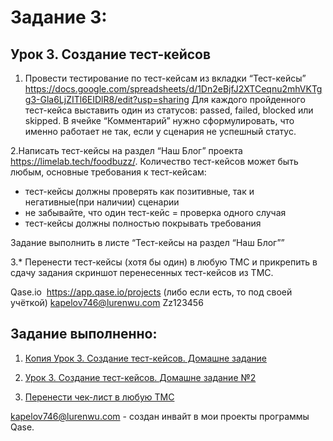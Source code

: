 # Задание 3:
 
## Урок 3. Создание тест-кейсов

 1. Провести тестирование по тест-кейсам из вкладки “Тест-кейсы” https://docs.google.com/spreadsheets/d/1Dn2eBjfJ2XTCeqnu2mhVKTgg3-Gla6LjZITl6EIDlR8/edit?usp=sharing
Для каждого пройденного тест-кейса выставить один из статусов: passed, failed, blocked или skipped. В ячейке “Комментарий” нужно сформулировать, что именно работает не так, если у сценария не успешный статус.

2.Написать тест-кейсы на раздел “Наш Блог” проекта https://limelab.tech/foodbuzz/. Количество тест-кейсов может быть любым, основные требования к тест-кейсам:
- тест-кейсы должны проверять как позитивные, так и негативные(при наличии) сценарии
- не забывайте, что один тест-кейс = проверка одного случая
- тест-кейсы должны полностью покрывать требования

Задание выполнить в листе “Тест-кейсы на раздел “Наш Блог””

3.* Перенести тест-кейсы (хотя бы один) в любую ТМС и прикрепить в сдачу задания скриншот перенесенных тест-кейсов из ТМС.

Qase.io  https://app.qase.io/projects (либо если есть, то под своей учёткой)
kapelov746@lurenwu.com
Zz123456


## Задание выполненно:

1. [Копия Урок 3. Создание тест-кейсов. Домашне задание](https://docs.google.com/spreadsheets/d/1LmcpQU-qWjWDQS44LvGNvq_F4FrNEd2A5UA3HXvNgcQ/edit?usp=sharing)

2. [Урок 3. Создание тест-кейсов. Домашне задание №2](https://docs.google.com/spreadsheets/d/1LRwv579sLtIFYNGxizkoQRt-gSJV3QSs8dUWJcfjPDk/edit?usp=sharing)
  
3. [Перенести чек-лист в любую ТМС](https://app.qase.io/public/report/3a1efab4f38a1e9e4662d0cbe0a9a024dc845ea0)

kapelov746@lurenwu.com - создан инвайт в мои проекты программы Qase.  
